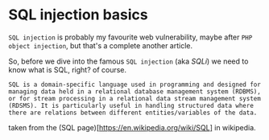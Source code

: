# SQL injection basics
`SQL injection` is probably my favourite web vulnerability, maybe after `PHP object injection`, but that's a complete another article.

So, before we dive into the famous `SQL injection` (aka *SQLi*) we need to know what is SQL, right? of course.

```
SQL is a domain-specific language used in programming and designed for managing data held in a relational database management system (RDBMS), or for stream processing in a relational data stream management system (RDSMS). It is particularly useful in handling structured data where there are relations between different entities/variables of the data.
```
taken from the (SQL page)[https://en.wikipedia.org/wiki/SQL] in wikipedia.